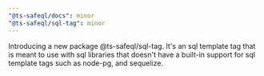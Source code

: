 ```yaml
---
"@ts-safeql/docs": minor
"@ts-safeql/sql-tag": minor
---
```


Introducing a new package @ts-safeql/sql-tag. It's an sql template tag that is meant to use with sql libraries that doesn't have a built-in support for sql template tags such as node-pg, and sequelize.
